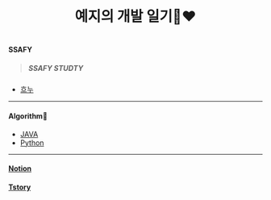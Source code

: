 <h1 align="center">예지의 개발 일기🍒♥️   <h1>
  
#### SSAFY 
> ##### SSAFY STUDTY
- [흐누](https://github.com/Doppio1101/hnuStudy)


------------------------------
#### Algorithm🤍
- [JAVA](https://github.com/an7188/Algorithm_JAVA)
- [Python](https://github.com/an7188/Algorithm_Python)

------------------------------


#### [Notion](https://www.notion.so/f6d96c134c3540bb83b71b9f5d80af22)
#### [Tstory](https://yeacoding.tistory.com/)
  
  
  
<!--
**an7188/an7188** is a ✨ _special_ ✨ repository because its `README.md` (this file) appears on your GitHub profile.

Here are some ideas to get you started:

- 🔭 I’m currently working on ...
- 🌱 I’m currently learning ...
- 👯 I’m looking to collaborate on ...
- 🤔 I’m looking for help with ...
- 💬 Ask me about ...
- 📫 How to reach me: ...
- 😄 Pronouns: ...
- ⚡ Fun fact: ...
-->
